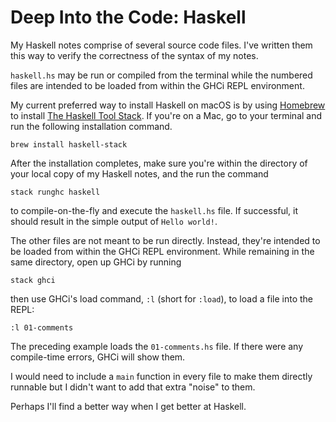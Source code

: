 # Deep Into the Code: Haskell

My Haskell notes comprise of several source code files. I've written them this way to verify the correctness of the syntax of my notes.

`haskell.hs` may be run or compiled from the terminal while the numbered files are intended to be loaded from within the GHCi REPL environment.

My current preferred way to install Haskell on macOS is by using [Homebrew](https://brew.sh) to install [The Haskell Tool Stack](https://haskellstack.org/). If you're on a Mac, go to your terminal and run the following installation command.

```shell
brew install haskell-stack
```

After the installation completes, make sure you're within the directory of your local copy of my Haskell notes, and the run the command

```shell
stack runghc haskell
```

to compile-on-the-fly and execute the `haskell.hs` file. If successful, it should result in the simple output of `Hello world!`.

The other files are not meant to be run directly. Instead, they're intended to be loaded from within the GHCi REPL environment. While remaining in the same directory, open up GHCi by running

```shell
stack ghci
```

then use GHCi's load command, `:l` (short for `:load`), to load a file into the REPL:

```shell
:l 01-comments
```

The preceding example loads the `01-comments.hs` file. If there were any compile-time errors, GHCi will show them.

I would need to include a `main` function in every file to make them directly runnable but I didn't want to add that extra "noise" to them.

Perhaps I'll find a better way when I get better at Haskell.
